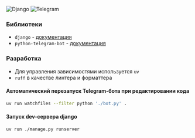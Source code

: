 ![Django](https://img.shields.io/badge/django-%23092E20.svg?style=for-the-badge&logo=django&logoColor=white)
![Telegram](https://img.shields.io/badge/Telegram-2CA5E0?style=for-the-badge&logo=telegram&logoColor=white)

### Библиотеки
* `django` - [документация](https://docs.djangoproject.com/en/5.1/)
* `python-telegram-bot` - [документация](https://python-telegram-bot.org/)

### Разработка
* Для управления зависимостями используется `uv`
* `ruff` в качестве линтера и форматтера

#### Автоматический перезапуск Telegram-бота при редактировании кода
```bash
uv run watchfiles --filter python './bot.py' .
```

#### Запуск dev-сервера django
```bash
uv run ./manage.py runserver
```
